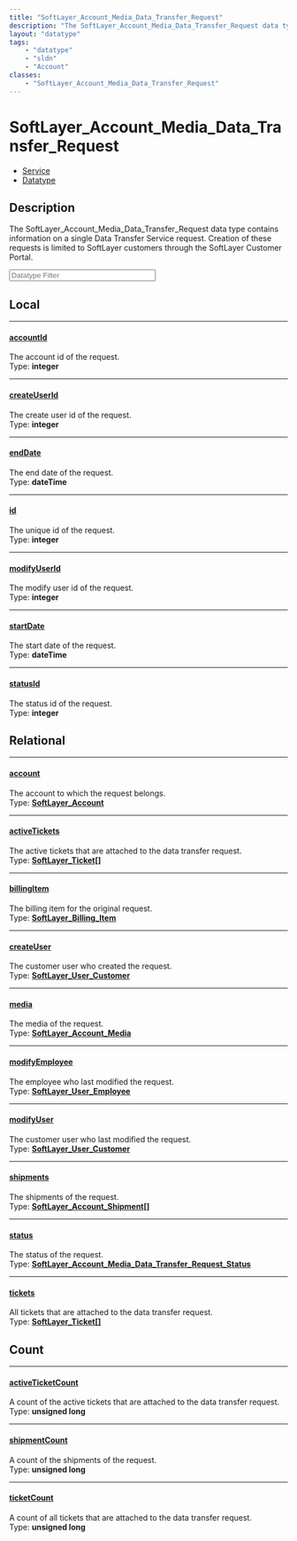 ```yaml
---
title: "SoftLayer_Account_Media_Data_Transfer_Request"
description: "The SoftLayer_Account_Media_Data_Transfer_Request data type contains information on a single Data Transfer Service reque... "
layout: "datatype"
tags:
    - "datatype"
    - "sldn"
    - "Account"
classes:
    - "SoftLayer_Account_Media_Data_Transfer_Request"
---
```


# SoftLayer_Account_Media_Data_Transfer_Request
<div id='service-datatype'>
    <ul id='sldn-reference-tabs'>
    <li id='service'> <a href='/reference/services/SoftLayer_Account_Media_Data_Transfer_Request' >Service</a></li>    <li id='datatype'> <a href='/reference/datatypes/SoftLayer_Account_Media_Data_Transfer_Request' >Datatype</a></li>
    </ul>
</div>

## Description 


The SoftLayer_Account_Media_Data_Transfer_Request data type contains information on a single Data Transfer Service request. Creation of these requests is limited to SoftLayer customers through the SoftLayer Customer Portal. 





<!-- Filer BEGIN -->
<div class="view-filters">
        <div class="clearfix">
            <div class="search-input-box">
                <input placeholder="Datatype Filter" onkeyup="titleSearch(inputId='prop-input', divId='properties', elementClass='prop-row')" 
                    type="text" id="prop-input" value="" size="30" maxlength="128" class="form-text">
            </div>
        </div>
</div>
<!-- Filer END -->

<div id="properties" class="content">
<div id="localProperties" class="prop-content" >

## Local
<div class="prop-row">

-----
[accountId]: #accountid
#### [accountId]
The account id of the request.  
<span class="type-label">Type: </span>**integer**  



</div>
<div class="prop-row">

-----
[createUserId]: #createuserid
#### [createUserId]
The create user id of the request.  
<span class="type-label">Type: </span>**integer**  



</div>
<div class="prop-row">

-----
[endDate]: #enddate
#### [endDate]
The end date of the request.  
<span class="type-label">Type: </span>**dateTime**  



</div>
<div class="prop-row">

-----
[id]: #id
#### [id]
The unique id of the request.  
<span class="type-label">Type: </span>**integer**  



</div>
<div class="prop-row">

-----
[modifyUserId]: #modifyuserid
#### [modifyUserId]
The modify user id of the request.  
<span class="type-label">Type: </span>**integer**  



</div>
<div class="prop-row">

-----
[startDate]: #startdate
#### [startDate]
The start date of the request.  
<span class="type-label">Type: </span>**dateTime**  



</div>
<div class="prop-row">

-----
[statusId]: #statusid
#### [statusId]
The status id of the request.  
<span class="type-label">Type: </span>**integer**  



</div>
</div>
<!-- LOCAL PROPERTY END -->

<div id="relationalProperties"  class="prop-content" >

## Relational
<div class="prop-row">

-----
[account]: #account
#### [account]
The account to which the request belongs.  
<span class="type-label">Type: </span>**<a href='/reference/datatypes/SoftLayer_Account'>SoftLayer_Account </a>**  



</div>
<div class="prop-row">

-----
[activeTickets]: #activetickets
#### [activeTickets]
The active tickets that are attached to the data transfer request.  
<span class="type-label">Type: </span>**<a href='/reference/datatypes/SoftLayer_Ticket'>SoftLayer_Ticket[] </a>**  



</div>
<div class="prop-row">

-----
[billingItem]: #billingitem
#### [billingItem]
The billing item for the original request.  
<span class="type-label">Type: </span>**<a href='/reference/datatypes/SoftLayer_Billing_Item'>SoftLayer_Billing_Item </a>**  



</div>
<div class="prop-row">

-----
[createUser]: #createuser
#### [createUser]
The customer user who created the request.  
<span class="type-label">Type: </span>**<a href='/reference/datatypes/SoftLayer_User_Customer'>SoftLayer_User_Customer </a>**  



</div>
<div class="prop-row">

-----
[media]: #media
#### [media]
The media of the request.  
<span class="type-label">Type: </span>**<a href='/reference/datatypes/SoftLayer_Account_Media'>SoftLayer_Account_Media </a>**  



</div>
<div class="prop-row">

-----
[modifyEmployee]: #modifyemployee
#### [modifyEmployee]
The employee who last modified the request.  
<span class="type-label">Type: </span>**<a href='/reference/datatypes/SoftLayer_User_Employee'>SoftLayer_User_Employee </a>**  



</div>
<div class="prop-row">

-----
[modifyUser]: #modifyuser
#### [modifyUser]
The customer user who last modified the request.  
<span class="type-label">Type: </span>**<a href='/reference/datatypes/SoftLayer_User_Customer'>SoftLayer_User_Customer </a>**  



</div>
<div class="prop-row">

-----
[shipments]: #shipments
#### [shipments]
The shipments of the request.  
<span class="type-label">Type: </span>**<a href='/reference/datatypes/SoftLayer_Account_Shipment'>SoftLayer_Account_Shipment[] </a>**  



</div>
<div class="prop-row">

-----
[status]: #status
#### [status]
The status of the request.  
<span class="type-label">Type: </span>**<a href='/reference/datatypes/SoftLayer_Account_Media_Data_Transfer_Request_Status'>SoftLayer_Account_Media_Data_Transfer_Request_Status </a>**  



</div>
<div class="prop-row">

-----
[tickets]: #tickets
#### [tickets]
All tickets that are attached to the data transfer request.  
<span class="type-label">Type: </span>**<a href='/reference/datatypes/SoftLayer_Ticket'>SoftLayer_Ticket[] </a>**  



</div>

## Count
<div class="prop-row">

-----
[activeTicketCount]: #activeticketcount
#### [activeTicketCount]
A count of the active tickets that are attached to the data transfer request.   
<span class="type-label">Type: </span>**unsigned long**  



</div>
<div class="prop-row">

-----
[shipmentCount]: #shipmentcount
#### [shipmentCount]
A count of the shipments of the request.   
<span class="type-label">Type: </span>**unsigned long**  



</div>
<div class="prop-row">

-----
[ticketCount]: #ticketcount
#### [ticketCount]
A count of all tickets that are attached to the data transfer request.   
<span class="type-label">Type: </span>**unsigned long**  



</div>
</div>


